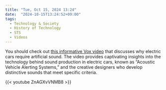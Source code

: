 ```yaml
---
title: "Tue, Oct 15, 2024 13:24"
date:  "2024-10-15T13:24:52+09:00"
tags:
  - Technology & Society
  - History of Technology
  - STS
  - Videos
---
```


You should check out [this informative Vox video](http://web.archive.org/web/20240829053602/https://www.youtube.com/watch?v=ZnAGXvVNMB8) that discusses why electric cars require artificial sound. The video provides captivating insights into the technology behind sound production in electric cars, known as “Acoustic Vehicle Alerting Systems,” and the creative designers who develop distinctive sounds that meet specific criteria.

{{< youtube ZnAGXvVNMB8 >}}
